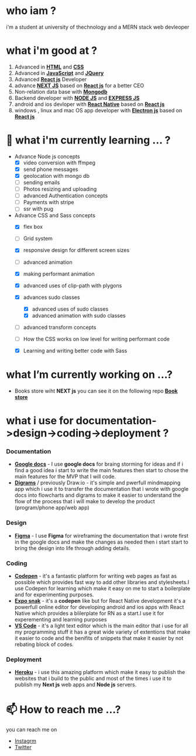 # who iam ?
i'm a student at university of thechnology and a MERN stack web devleoper

# what i'm good at ? 
1. Advanced in **[HTML](https://developer.mozilla.org/en-US/docs/Web/HTML)** and **[CSS](https://developer.mozilla.org/en-US/docs/Web/CSS)**
1. Advanced in **[JavaScript](https://developer.mozilla.org/en-US/docs/Web/JAVASCRIPT)** and **[JQuery](https://developer.mozilla.org/en-US/docs/Glossary/jQuery)**
1. Advanced **[React js](https://reactjs.org/)** Developer
1. advance **[NEXT JS](https://nextjs.org/)** based on **[React js](https://reactjs.org/)** for a better CEO 
1. Non-relation data base with **[Mongodb](https://www.mongodb.com/)**
1. Backend developer with **[NODE JS](https://nodejs.org/en/)** and **[EXPRESS JS](https://expressjs.com/)**
1. android and ios devloper with **[React Native](https://reactnative.dev/)** based on **[React js](https://reactjs.org/)**
1. windows , linux and mac OS app developer with **[Electron js](https://www.electronjs.org/)** based on **[React js](https://reactjs.org/)**


# 🌱 what i'm currently learning ... ? 
- Advance Node js concepts
     - [x] video conversion with ffmpeg
     - [x] send phone messages 
     - [x] geolocation with mongo db 
     - [ ] sending emails
     - [ ] Photos resizing and uploading
     - [ ] advanced Authentication concepts
     - [ ] Payments with stripe 
     - [ ] ssr with pug 
 
- Advance CSS and Sass concepts
     - [x] flex box 
     - [ ] Grid system
     - [x] responsive design for different screen sizes 
     - [ ] advanced animation
     - [x] making performant animation 
     - [x] advanced uses of clip-path with plygons 
     - [x] advances sudo classes
          - [x] advanced uses of sudo classes   
          - [x] advanced animation with sudo classes 
     - [ ] advanced transform concepts
     - [ ] How the CSS works on low level for writing performant code
     - [x] Learning and writing better code with Sass
     
     
# what I’m currently working on ...?
- Books store wiht **NEXT js** you can see it on the following repo **[Book store](https://github.com/losefor/Books-store)**

# what i use for  documentation->design->coding->deployment ? 
### Documentation 
- **[Google docs](https://docs.google.com/)** - I use **google docs** for braing storming for ideas and if i find a good idea i start to write the main features then start to chose the main features for the MVP that I will code.
- **[Digrams](https://app.diagrams.net/)** / previously Draw.io - it's simple and pwerfull mindmapping app which i use it to transfer the documentation that i wrote with google docs into flowcharts and digrams to make it easier to understand the flow of the process that i will make to develop the product (program/phone app/web app)

### Design 
- **[Figma](https://www.figma.com)** - I use **Figma** for wireframing the documentation that i wrote first in the google docs and make the changes as needed then i start  start to bring the design into life through adding details.

### Coding 
- **[Codepen](https://codepen.io/)** - it's a fantastic platform for writing web pages as fast as possible which provides fast way to add other libraries and stylesheets.I use Codepen for learning which make it easy on me to start a boilerplate and for experimenting purposes.
- **[Expo snak](https://snack.expo.io/)** - it's a **codepen** like but for React Native development it's a powerfull online editor for developing android and ios apps with React Native which provides a blilerplate for RN as a start.I use it for experementing and learning purposes 
- **[VS Code](https://code.visualstudio.com/)** - it's a light text editor which is the main editor that i use for all my programming stuff it has a great wide variety of extentions that make it easier to code and the benifits of snippets that make it easier by not rebating block of codes. 

### Deployment
- **[Heroku](https://www.heroku.com)** - i use this amazing platform which make it easy to publish the websites that i build to the public and most of the times i use it to publish my **Next js** web apps and **Node js** servers.


# 📫 How to reach me ...?
 you can reach me on 
 - [Instagrm](https://www.instagram.com/m_losefor)
 - [Twitter](https://twitter.com/m_losefor)
